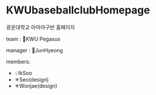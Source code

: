 # KWUbaseballclubHomepage
광운대학교 아마야구반 홈페이지

team : 🦄KWU Pegasus

manager : 👑JunHyeong

members:
- 💡IkSoo️
- ️⚜Seo(design)
- ️⚜Wonjae(design)

